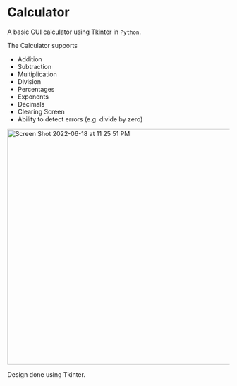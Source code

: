 # Calculator
A basic GUI calculator using Tkinter in `Python`.

The Calculator supports 
- Addition
- Subtraction
- Multiplication
- Division
- Percentages
- Exponents 
- Decimals
- Clearing Screen
- Ability to detect errors (e.g. divide by zero) 

<img width="534" alt="Screen Shot 2022-06-18 at 11 25 51 PM" src="https://user-images.githubusercontent.com/86504006/174464612-7accd546-966a-4f12-896b-7389cff53eb7.png">

Design done using Tkinter. 
